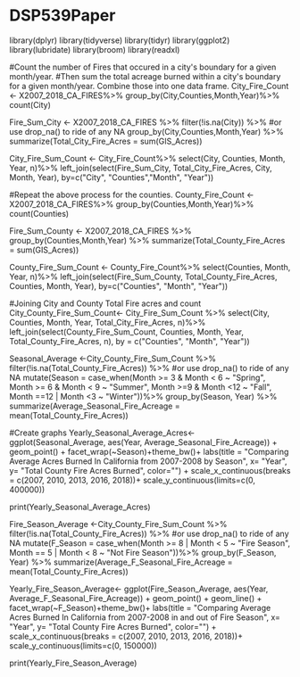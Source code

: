 # DSP539Paper
library(dplyr)
library(tidyverse)
library(tidyr)
library(ggplot2)
library(lubridate)
library(broom)
library(readxl)

#Count the number of Fires that occured in a city's boundary for a given month/year. 
#Then sum the total acreage burned within a city's boundary for a given month/year. Combine those into one data frame.
City_Fire_Count <- X2007_2018_CA_FIRES%>%
  group_by(City,Counties,Month,Year)%>%
  count(City)

Fire_Sum_City <- X2007_2018_CA_FIRES %>% 
  filter(!is.na(City)) %>% #or use drop_na() to ride of any NA
  group_by(City,Counties,Month,Year) %>%
  summarize(Total_City_Fire_Acres = sum(GIS_Acres))

City_Fire_Sum_Count <- City_Fire_Count%>%
  select(City, Counties, Month, Year, n)%>%
  left_join(select(Fire_Sum_City, Total_City_Fire_Acres, City, Month, Year),
            by=c("City", "Counties","Month", "Year"))

#Repeat the above process for the counties.
County_Fire_Count <- X2007_2018_CA_FIRES%>%
  group_by(Counties,Month,Year)%>%
  count(Counties)

Fire_Sum_County <- X2007_2018_CA_FIRES %>% 
  group_by(Counties,Month,Year) %>%
  summarize(Total_County_Fire_Acres = sum(GIS_Acres))

County_Fire_Sum_Count <- County_Fire_Count%>%
  select(Counties, Month, Year, n)%>%
  left_join(select(Fire_Sum_County, Total_County_Fire_Acres, Counties, Month, Year),
            by=c("Counties", "Month", "Year"))


#Joining City and County Total Fire acres and count
City_County_Fire_Sum_Count<- City_Fire_Sum_Count %>%
  select(City, Counties, Month, Year, Total_City_Fire_Acres, n)%>%
  left_join(select(County_Fire_Sum_Count, Counties, Month, Year, Total_County_Fire_Acres, n),
            by = c("Counties", "Month", "Year"))

Seasonal_Average <-City_County_Fire_Sum_Count %>% 
  filter(!is.na(Total_County_Fire_Acres)) %>% #or use drop_na() to ride of any NA
  mutate(Season = case_when(Month >= 3 & Month < 6 ~ "Spring",
                            Month >= 6 & Month < 9 ~ "Summer",
                            Month >=9 & Month <12 ~ "Fall",
                            Month ==12 | Month <3 ~ "Winter"))%>%
  group_by(Season, Year) %>%
  summarize(Average_Seasonal_Fire_Acreage = mean(Total_County_Fire_Acres))


#Create graphs
Yearly_Seasonal_Average_Acres<-ggplot(Seasonal_Average, aes(Year, Average_Seasonal_Fire_Acreage)) + 
  geom_point() + facet_wrap(~Season)+theme_bw()+
  labs(title = "Comparing Average Acres Burned In California from 2007-2008 by Season", x= "Year", y= "Total County Fire Acres Burned", color="") +
  scale_x_continuous(breaks = c(2007, 2010, 2013, 2016, 2018))+
  scale_y_continuous(limits=c(0, 400000))

print(Yearly_Seasonal_Average_Acres)

Fire_Season_Average <-City_County_Fire_Sum_Count %>% 
  filter(!is.na(Total_County_Fire_Acres)) %>% #or use drop_na() to ride of any NA
  mutate(F_Season = case_when(Month >= 8 | Month < 5 ~ "Fire Season",
                            Month == 5 | Month < 8 ~ "Not Fire Season"))%>%
  group_by(F_Season, Year) %>%
  summarize(Average_F_Seasonal_Fire_Acreage = mean(Total_County_Fire_Acres))

Yearly_Fire_Season_Average<- ggplot(Fire_Season_Average, aes(Year, Average_F_Seasonal_Fire_Acreage)) + 
  geom_point() + geom_line() + facet_wrap(~F_Season)+theme_bw()+
  labs(title = "Comparing Average Acres Burned In California from 2007-2008 in and out of Fire Season", x= "Year", y= "Total County Fire Acres Burned", color="") +
  scale_x_continuous(breaks = c(2007, 2010, 2013, 2016, 2018))+
  scale_y_continuous(limits=c(0, 150000))

print(Yearly_Fire_Season_Average)
